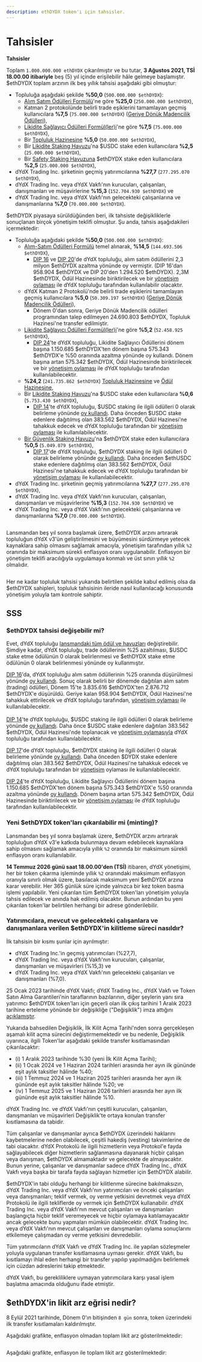 ```yaml
---
description: ethDYDX token'ı için tahsisler.
---
```


# Tahsisler

**Tahsisler**

Toplam `1.000.000.000 ethDYDX` çıkarılmıştır ve bu tutar, **3 Ağustos 2021, TSİ 18.00.00 itibariyle** beş (5) yıl içinde erişilebilir hâle gelmeye başlamıştır. $ethDYDX toplam arzının ilk beş yıllık tahsisi aşağıdaki gibi olmuştur:

* Topluluğa aşağıdaki şekilde **%50,0** (`500.000.000 $ethDYDX`):
  * [Alım Satım Ödülleri Formülü](https://docs.dydx.community/dydx-governance/rewards/trading-rewards)'ne göre **%25,0** (`250.000.000 $ethDYDX`),
  * Katman 2 protokolünde belirli trade eşiklerini tamamlayan geçmiş kullanıcılara **%7,5** (`75.000.000 $ethDYDX`) ([Geriye Dönük Madencilik Ödülleri](https://docs.dydx.community/dydx-governance/rewards/retroactive-mining-rewards)),
  * [Likidite Sağlayıcı Ödülleri Formül(ler)i](https://docs.dydx.community/dydx-governance/rewards/liquidity-provider-rewards)'ne göre **%7,5** (`75.000.000 $ethDYDX`),
  * Bir [Topluluk Hazinesine](https://docs.dydx.community/dydx-governance/start-here/community-treasury/) **%5,0** (`50.000.000 $ethDYDX`),
  * Bir [Likidite Staking Havuzu](https://docs.dydx.community/dydx-governance/staking-pools/liquidity-staking-pool)'na $USDC stake eden kullanıcılara **%2,5** (`25.000.000 $ethDYDX`),
  * Bir [Safety Staking Havuzuna](https://docs.dydx.community/dydx-governance/staking-pools/safety-staking-pool) $ethDYDX stake eden kullanıcılara **%2,5** (`25.000.000 $ethDYDX`),
* dYdX Trading Inc. şirketinin geçmiş yatırımcılarına **%27,7** (`277.295.070 $ethDYDX`),
* dYdX Trading Inc. veya dYdX Vakfı'nın kurucuları, çalışanları, danışmanları ve müşavirlerine **%15,3** (`152.704.930 $ethDYDX`) ve
* dYdX Trading Inc. veya dYdX Vakfı'nın gelecekteki çalışanlarına ve danışmanlarına **%7,0** (`70.000.000 $ethDYDX`).

$ethDYDX piyasaya sürüldüğünden beri, ilk tahsiste değişikliklerle sonuçlanan birçok yönetişim teklifi olmuştur. Şu anda, tahsis aşağıdakileri içermektedir:

* Topluluğa aşağıdaki şekilde **%50,0** (`500.000.000 $ethDYDX`):
  * [Alım-Satım Ödülleri Formülü](https://docs.dydx.community/dydx-governance/rewards/trading-rewards) temel alınarak, **%14,5** (`144.693.506 $ethDYDX`),
    * [DIP 16](https://github.com/dydxfoundation/dip/blob/master/content/dips/DIP-16.md) ve [DIP 20](https://dydx.community/dashboard/proposal/11)'de dYdX topluluğu, alım satım ödüllerini 2,3 milyon $ethDYDX azaltma yönünde oy vermiştir. (DIP 16'dan 958.904 $ethDYDX ve DIP 20'den 1.294.520 $ethDYDX). 2,3M $ethDYDX, Ödül Hazinesinde biriktirilecek ve bir [yönetişim oylaması](https://docs.dydx.community/dydx-governance/voting-and-governance/governance-parameters) ile dYdX topluluğu tarafından kullanılabilir olacaktır.
  * dYdX Katman 2 Protokolü'nde belirli trade eşiklerini tamamlayan geçmiş kullanıcılara **%5,0** (`50.309.197 $ethDYDX`) ([Geriye Dönük Madencilik Ödülleri](../rewards/retroactive-mining-rewards.md)),
    * Dönem 0'dan sonra, Geriye Dönük Madencilik ödülleri programından talep edilmeyen 24.690.803 $ethDYDX, Topluluk Hazinesi'ne transfer edilmiştir.
  * [Likidite Sağlayıcı Ödülleri Formül(ler)i](https://docs.dydx.community/dydx-governance/rewards/liquidity-provider-rewards)'ne göre **%5,2** (`52.458.925 $ethDYDX`),
    * [DIP 24](https://github.com/dydxfoundation/dip/blob/master/content/dips/DIP-24.md)'te dYdX topluluğu, Likidite Sağlayıcı Ödüllerini dönem başına 1.150.685 $ethDYDX'ten dönem başına 575.343 $ethDYDX'e %50 oranında azaltma yönünde oy kullandı. Dönem başına artan 575.342 $ethDYDX, Ödül Hazinesinde biriktirilecek ve bir [yönetişim oylaması](https://docs.dydx.community/dydx-governance/voting-and-governance/governance-parameters) ile dYdX topluluğu tarafından kullanılabilecektir.
  * **%24,2** (`241.735.862 $ethDYDX`) [Topluluk Hazinesine](https://docs.dydx.community/dydx-governance/start-here/community-treasury/) ve [Ödül Hazinesine](https://docs.dydx.community/dydx-governance/start-here/rewards-treasury),
  * Bir [Likidite Staking Havuzu](https://docs.dydx.community/dydx-governance/staking-pools/liquidity-staking-pool)'na $USDC stake eden kullanıcılara **%0,6** (`5.753.430 $ethDYDX`),
    * [DIP 14](https://github.com/dydxfoundation/dip/blob/master/content/dips/DIP-14.md)'te dYdX topluluğu, $USDC staking ile ilgili ödülleri 0 olarak belirleme yönünde [oy kullandı](https://dydx.community/dashboard/proposal/7). Daha önceden $USDC stake edenlere dağıtılmış olan 383.562 $ethDYDX, Ödül Hazinesi'ne tahakkuk edecek ve dYdX topluluğu tarafından bir [yönetişim oylaması](https://docs.dydx.community/dydx-governance/voting-and-governance/governance-parameters) ile kullanılabilecektir.
  * [Bir Güvenlik Staking Havuzu](https://docs.dydx.community/dydx-governance/staking-pools/safety-staking-pool)'na $ethDYDX stake eden kullanıcılara **%0,5** (`5.049.079 $ethDYDX`),
    * [DIP 17](https://github.com/dydxfoundation/dip/blob/master/content/dips/DIP-17.md)'de dYdX topluluğu, $ethDYDX staking ile ilgili ödülleri 0 olarak belirleme yönünde [oy kullandı](https://dydx.community/dashboard/proposal/9). Daha önceden $ethUSDC stake edenlere dağıtılmış olan 383.562 $ethDYDX, Ödül Hazinesi'ne tahakkuk edecek ve dYdX topluluğu tarafından bir [yönetişim oylaması](https://docs.dydx.community/dydx-governance/voting-and-governance/governance-parameters) ile kullanılabilecektir.
* dYdX Trading Inc. şirketinin geçmiş yatırımcılarına **%27,7** (`277.295.070 $ethDYDX`),
* dYdX Trading Inc. veya dYdX Vakfı'nın kurucuları, çalışanları, danışmanları ve müşavirlerine **%15,3** (`152.704.930 $ethDYDX`) ve
* dYdX Trading Inc. veya dYdX Vakfı'nın gelecekteki çalışanlarına ve danışmanlarına **%7,0** (`70.000.000 $ethDYDX`).

<figure><img src="../.gitbook/assets/allocation 5 year.png" alt=""><figcaption></figcaption></figure>

Lansmandan beş yıl sonra başlamak üzere, $ethDYDX arzını artırarak topluluğun dYdX v3'ün geliştirilmesini ve büyümesini sürdürmeye yetecek kaynaklara sahip olmasını sağlamak amacıyla, yönetişim tarafından yıllık `%2` oranında bir maksimum sürekli enflasyon oranı uygulanabilir. Enflasyon bir yönetişim teklifi aracılığıyla uygulamaya konmalı ve üst sınırı yıllık `%2` olmalıdır.

<figure><img src="../.gitbook/assets/allocation 10 year 2% inflation (2).png" alt=""><figcaption></figcaption></figure>

Her ne kadar topluluk tahsisi yukarıda belirtilen şekilde kabul edilmiş olsa da $ethDYDX sahipleri, topluluk tahsisinin ileride nasıl kullanılacağı konusunda yönetişim yoluyla tam kontrole sahiptir.

## **SSS**

### $ethDYDX tahsisi değişebilir mi?

Evet, dYdX topluluğu [lansmandaki tüm ödül ve havuzları](../voting-and-governance/governance-parameters.md) değiştirebilir. Şimdiye kadar, dYdX topluluğu, trade ödüllerinin %25 azaltılması, $USDC stake etme ödülünün 0 olarak belirlenmesi ve $ethDYDX stake etme ödülünün 0 olarak belirlenmesi yönünde oy kullanmıştır.

[DIP 16](https://github.com/dydxfoundation/dip/blob/master/content/dips/DIP-16.md)'da, dYdX topluluğu alım satım ödüllerinin %25 oranında düşürülmesi yönünde [oy kullandı](https://dydx.community/dashboard/proposal/8). Sonuç olarak belirli bir dönemde dağıtılan alım satım (trading) ödülleri, Dönem 15'te 3.835.616 $ethDYDX'ten 2.876.712 $ethDYDX'e düşürüldü. Geriye kalan 958.904 $ethDYDX, Ödül Hazinesi'ne tahakkuk ettirilecek ve dYdX topluluğu tarafından, [yönetişim oylaması](https://docs.dydx.community/dydx-governance/voting-and-governance/governance-parameters) ile kullanılabilecektir.\
\
 [DIP 14](https://github.com/dydxfoundation/dip/blob/master/content/dips/DIP-14.md)'te dYdX topluluğu, $USDC staking ile ilgili ödülleri 0 olarak belirleme yönünde [oy kullandı](https://dydx.community/dashboard/proposal/7). Daha önce $USDC stake edenlere dağıtılan 383.562 $ethDYDX, Ödül Hazinesi'nde toplanacak ve [yönetişim oylamasıyla](https://docs.dydx.community/dydx-governance/voting-and-governance/governance-parameters) dYdX topluluğu tarafından kullanılabilecektir.

[DIP 17](https://github.com/dydxfoundation/dip/blob/master/content/dips/DIP-17.md)'de dYdX topluluğu, $ethDYDX staking ile ilgili ödülleri 0 olarak belirleme yönünde [oy kullandı](https://dydx.community/dashboard/proposal/9). Daha önceden $DYDX stake edenlere dağıtılmış olan 383.562 $ethDYDX, Ödül Hazinesi'ne tahakkuk edecek ve dYdX topluluğu tarafından bir [yönetişim](https://docs.dydx.community/dydx-governance/voting-and-governance/governance-parameters) oylaması ile kullanılabilecektir.

[DIP 24](https://github.com/dydxfoundation/dip/blob/master/content/dips/DIP-24.md)'te dYdX topluluğu, Likidite Sağlayıcı Ödüllerini dönem başına 1.150.685 $ethDYDX'ten dönem başına 575.343 $ethDYDX'e %50 oranında azaltma yönünde [oy kullandı](https://dydx.community/dashboard/proposal/14). Dönem başına artan 575.342 $ethDYDX, Ödül Hazinesinde biriktirilecek ve bir [yönetişim oylaması](https://docs.dydx.community/dydx-governance/voting-and-governance/governance-parameters) ile dYdX topluluğu tarafından kullanılabilecektir.

### **Yeni $ethDYDX token'ları çıkarılabilir mi (minting)?**

Lansmandan beş yıl sonra başlamak üzere, $ethDYDX arzını artırarak topluluğun dYdX v3'e katkıda bulunmaya devam edebilecek kaynaklara sahip olmasını sağlamak amacıyla yıllık `%2` oranında bir maksimum sürekli enflasyon oranı kullanılabilir.

**14 Temmuz 2026 günü saat 18.00.00'den (TSİ)** itibaren, dYdX yönetişimi, her bir token çıkarma işleminde yıllık `%2` oranındaki maksimum enflasyon oranıyla sınırlı olmak üzere, basılacak maksimum yeni $ethDYDX arzına karar verebilir. Her 365 günlük süre içinde yalnızca bir kez token basma işlemi yapılabilir. Yeni çıkarılan tüm $ethDYDX token'ları yönetişim yoluyla tahsis edilecek ve anında hak edilmiş olacaktır. Bunun ardından bu yeni çıkarılan token'lar belirtilen herhangi bir adrese gönderilebilir.

### **Yatırımcılara, mevcut ve gelecekteki çalışanlara ve danışmanlara verilen $ethDYDX'in kilitleme süreci nasıldır?**

İlk tahsisin bir kısmı şunlar için ayrılmıştır:

* dYdX Trading Inc.'in geçmiş yatırımcıları (%27,7),
* dYdX Trading Inc. veya dYdX Vakfı'nın kurucuları, çalışanlar, danışmanları ve müşavirleri (%15,3) ve
* dYdX Trading Inc. veya dYdX Vakfı'nın gelecekteki çalışanları ve danışmanları (%7,0).

25 Ocak 2023 tarihinde dYdX Vakfı; dYdX Trading Inc., dYdX Vakfı ve Token Satın Alma Garantileri'nin taraflarının bazılarının, diğer şeylerin yanı sıra yatırımcı $ethDYDX token'ları için geçerli olan ilk çıkış tarihini 1 Aralık 2023 tarihine erteleme yönünde bir değişikliğe ("Değişiklik") imza attığını [açıklamıştır](https://dydx.foundation/blog/lock-up-extension).

Yukarıda bahsedilen Değişiklik, İlk Kilit Açma Tarihi'nden sonra gerçekleşen aşamalı kilit açma sürecini değiştirmemektedir ve bu nedenle, Değişiklik uyarınca, ilgili Token'lar aşağıdaki şekilde transfer kısıtlamasından çıkarılacaktır:

* (i) 1 Aralık 2023 tarihinde %30 (yeni İlk Kilit Açma Tarihi);
* (ii) 1 Ocak 2024 ve 1 Haziran 2024 tarihleri arasında her ayın ilk gününde eşit aylık taksitler hâlinde %40;
* (iii) 1 Temmuz 2024 ve 1 Haziran 2025 tarihleri arasında her ayın ilk gününde eşit aylık taksitler hâlinde %20; ve
* (iv) 1 Temmuz 2025 ve 1 Haziran 2026 tarihleri arasında her ayın ilk gününde eşit aylık taksitler hâlinde %10.

dYdX Trading Inc. ve dYdX Vakfı'nın çeşitli kurucuları, çalışanları, danışmanları ve müşavirleri Değişiklik'te ortaya konulan transfer kısıtlamasına da tabidir.

Tüm çalışanlar ve danışmanlar ayrıca $ethDYDX üzerindeki haklarını kaybetmelerine neden olabilecek, çeşitli hakediş (vesting) takvimlerine de tabi olacaktır. dYdX Protokolü ile ilgili hizmetlerin veya Protokol'e fayda sağlayabilecek diğer hizmetlerin sağlanmasına dayanarak hiçbir çalışan veya danışman, $ethDYDX almamaktadır ve gelecekte de almayacaktır. Bunun yerine, çalışanlar ve danışmanlar sadece dYdX Trading Inc., dYdX Vakfı veya başka bir tarafa fayda sağlayan hizmetler için $ethDYDX alabilir.

$ethDYDX'in tabi olduğu herhangi bir kilitlenme sürecine bakılmaksızın, dYdX Trading Inc. veya dYdX Vakfı'nın yatırımcıları ve önceki çalışanları veya danışmanları; teklif vermek, oy verme yetkisini devretmek veya dYdX Protokolü ile ilgili tekliflerde oy vermek için $ethDYDX kullanabilir. dYdX Trading Inc. veya dYdX Vakfı'nın mevcut çalışanları ve danışmanları başlangıçta hiçbir teklif veremeyecek ve hiçbir oylamaya katılamayacaktır ancak gelecekte bunu yapmaları mümkün olabilecektir. dYdX Trading Inc. veya dYdX Vakfı'nın mevcut çalışanları ve danışmanları oylama sonuçlarını etkilemeye çalışmadan oy verme yetkisini devredebilir.

Tüm yatırımcıların dYdX Vakfı ve dYdX Trading Inc. ile yapılan sözleşmeler yoluyla uygulanan transfer kısıtlamasına uyması gerekir. dYdX Vakfı, bu kısıtlamayı ihlal eden herhangi bir transfer yapılıp yapılmadığını belirlemek için cüzdan adreslerini takip etmektedir.

dYdX Vakfı, bu gerekliliklere uymayan yatırımcılara karşı yasal işlem başlatma amacında olduğunu ifade etmiştir.

## $ethDYDX'in likit arz eğrisi nedir?

8 Eylül 2021 tarihinde, Dönem 0'ın bitişinden `8 gün` sonra, token üzerindeki ilk transfer kısıtlamaları kaldırılmıştır.

Aşağıdaki grafikte, enflasyon olmadan toplam likit arz gösterilmektedir:

<figure><img src="../.gitbook/assets/liquid-supply-total-issuance.png" alt=""><figcaption></figcaption></figure>

Aşağıdaki grafikte, enflasyon ile toplam likit arz gösterilmektedir:

<figure><img src="../.gitbook/assets/liquid-supply-total issuance-2%-inflation.png" alt=""><figcaption></figcaption></figure>
